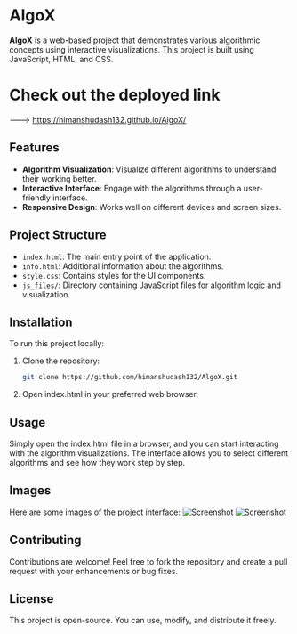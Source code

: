 # AlgoX

**AlgoX** is a web-based project that demonstrates various algorithmic concepts using interactive visualizations. This project is built using JavaScript, HTML, and CSS.

# Check out the deployed link 
---> https://himanshudash132.github.io/AlgoX/

## Features

- **Algorithm Visualization**: Visualize different algorithms to understand their working better.
- **Interactive Interface**: Engage with the algorithms through a user-friendly interface.
- **Responsive Design**: Works well on different devices and screen sizes.

## Project Structure

- `index.html`: The main entry point of the application.
- `info.html`: Additional information about the algorithms.
- `style.css`: Contains styles for the UI components.
- `js_files/`: Directory containing JavaScript files for algorithm logic and visualization.

## Installation

To run this project locally:

1. Clone the repository:
   ```bash
   git clone https://github.com/himanshudash132/AlgoX.git

   
2. Open index.html in your preferred web browser.

## Usage
Simply open the index.html file in a browser, and you can start interacting with the algorithm visualizations. The interface allows you to select different algorithms and see how they work step by step.

## Images
Here are some images of the project interface:
![Screenshot](https://github.com/himanshudash132/AlgoX/blob/main/images/1.png)
![Screenshot](https://github.com/himanshudash132/AlgoX/blob/main/images/2.png)

## Contributing
Contributions are welcome! Feel free to fork the repository and create a pull request with your enhancements or bug fixes.

## License
This project is open-source. You can use, modify, and distribute it freely.
   
